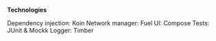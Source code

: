 **Technologies**

Dependency injection: Koin 
Network manager: Fuel 
UI: Compose 
Tests: JUnit & Mockk
Logger: Timber
